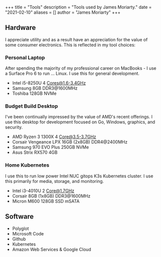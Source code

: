+++
title = "Tools"
description = "Tools used by James Moriarty."
date = "2021-02-10"
aliases = []
author = "James Moriarty"
+++

## Hardware

I appreciate utility and as a result have an appreciation for the value of some consumer electronics. This is reflected in my tool choices:

### Personal Laptop

After spending the majority of my professional career on MacBooks - I use a Surface Pro 6 to run ... Linux. I use this for general development.

- Intel i5-8250U 4 Cores@1.6-3.4GHz
- Samsung 8GB DDR3@1600MHz
- Toshiba 128GB  NVMe

### Budget Build Desktop

I've been continually impressed by the value of AMD's recent offerings. I use this desktop for development focused on Go, Windows, graphics, and security.

- AMD Ryzen 3 1300X 4 Core@3.5-3.7GHz
- Corsair Vengeance LPX 16GB (2x8GB) DDR4@2400MHz
- Samsung 970 EVO Plus 250GB NVMe
- Asus Strix RX570 4GB

### Home Kubernetes

I use this to run low power Intel NUC gitops K3s Kubernetes cluster. I use this primarily for media, storage, and monitoring.

- Intel i3-4010U 2 Core@1.7GHz
- Corsair 8GB (1x8GB) DDR3@1600MHz
- Micron M600 128GB SSD mSATA

## Software

- Polyglot
- Microsoft Code
- Github
- Kubernetes
- Amazon Web Services & Google Cloud
